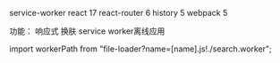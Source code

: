 service-worker
react 17
react-router 6
history 5
webpack 5

功能：
响应式
换肤
service worker离线应用

import workerPath from "file-loader?name=[name].js!./search.worker";